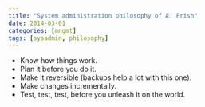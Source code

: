 ```yaml
---
title: "System administration philosophy of Æ. Frish"
date: 2014-03-01
categories: [mngmt]
tags: [sysadmin, philosophy]
---
```


* Know how things work.
* Plan it before you do it.
* Make it reversible (backups help a lot with this one).
* Make changes incrementally.
* Test, test, test, before you unleash it on the world.
